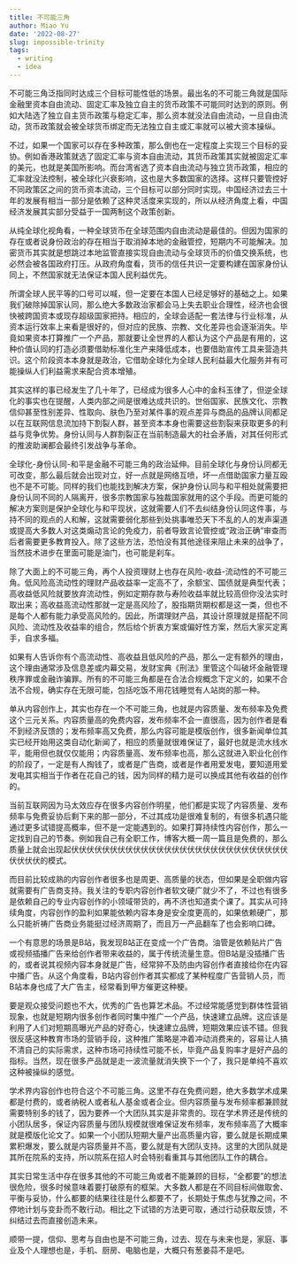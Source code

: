 ```yaml
---
title: 不可能三角
author: Miao Yu
date: '2022-08-27'
slug: impossible-trinity
tags:
  - writing
  - idea
---
```


不可能三角泛指同时达成三个目标可能性低的场景。最出名的不可能三角就是国际金融里资本自由流动、固定汇率及独立自主的货币政策不可能同时达到的原则。例如大陆选了独立自主货币政策与稳定汇率，那么资本就没法自由流动，一旦自由流动，货币政策就会被全球货币绑定而无法独立自主或汇率就可以被大资本操纵。

不过，如果一个国家可以存在多种政策，那么倒也在一定程度上实现三个目标的妥协。例如香港政策就选了固定汇率与资本自由流动，其货币政策其实就被固定汇率的美元，也就是美国所影响。而台湾省选了资本自由流动与独立货币政策，相应的汇率就没法控制，被全球化兴衰影响，这也是大多数国家的选择。这样只要管控好不同政策区之间的货币资本流动，三个目标可以部分同时实现。中国经济过去三十年的发展有相当一部分是依赖了这种灵活度来实现的，所以从经济角度上看，中国经济发展其实部分受益于一国两制这个政策创新。

从纯全球化视角看，一种全球货币在全球范围内自由流动是最佳的。但因为国家的存在或者说身份政治的存在相当于取消掉本地的金融管控，短期内不可能解决。加密货币其实就是想跳过本地监管直接实现自由流动与全球货币的价值交换系统，也必然会被各国政府打压。从政府角度看，货币的信任共识一定要构建在国家身份认同上，不然国家就无法保证本国人民利益优先。

所谓全球人民平等的口号可以喊，但一定要在本国人已经足够好的基础之上。如果我们破除掉国家认同，那么绝大多数政治家都会马上失去职业合理性，经济也会很快被跨国资本或现存超级国家把持。相应的，全球会适配一套法律与行业标准，从资本运行效率上来看是很好的，但对应的民族、宗教、文化差异也会逐渐消失。毕竟如果资本打算推广一个产品，那就要让全世界的人都认为这个产品是有用的，这种价值认同的打造必须要借助标准化生产来降低成本，也要借助宣传工具来营造共识。这个阶段资本本身就是政治，它借助全球化为全球人民利益最大化服务并有可能操纵人们利益需求来配合资本增殖。

其实这样的事已经发生了几十年了，已经成为很多人心中的金科玉律了，但逆全球化的事实也在提醒，人类内部之间是很难达成共识的。世俗国家、民族文化、宗教信仰甚至性别差异、性取向、肤色乃至对某件事的观点差异与商品的品牌认同都足以在互联网信息流加持下割裂人群，甚至资本本身也需要这些割裂来获取更多的利益与竞争优势。身份认同与人群割裂正在当前制造最大的社会矛盾，对其任何形式的推波助澜都会最终引发战争与革命。

全球化-身份认同-和平是金融不可能三角的政治延伸。目前全球化与身份认同都无可改变，那么最后就会出现对立，好一点就是网络互喷，坏一点借助国家力量互殴也不是不可能。同样的我们也能找到解决方案，保护身份认同与和平相处就需要把身份认同不同的人隔离开，很多宗教国家与独裁国家就用的这个手段。而更可能的解决方案则是保护全球化与和平现状，这就需要人们不去纠结身份认同这件事，与持不同的观点的人和解，这就需要弱化那些到处挑事唯恐天下不乱的人的发声渠道或提高大多数人对这类煽动言论的免疫力，前者导致言论管控或“政治正确”审查而后者需要更多教育投入。除了这些方法，恐怕没有其他途径来阻止未来的战争了，当然技术进步在里面可能是油门，也可能是刹车。

除了大面上的不可能三角，再个人投资理财上也存在风险-收益-流动性的不可能三角。低风险高流动性的理财产品收益率一定高不了，余额宝、国债就是典型代表；高收益低风险就要放弃流动性，例如定期存款与寿险收益率就比较高但你没法实时取出来；高收益高流动性那就一定是高风险了，股指期货期权都是这一类，但也不是每个人都有能力承受高风险的。因此，所谓理财产品，其设计原理就是搭配不同风险、流动性及收益率的组合，然后给个折衷方案或偏好性方案，然后大家买定离手，自求多福。

如果有人告诉你有个高流动性、高收益且低风险的产品，那么一定有额外的理由，这个理由通常涉及信息差或内幕交易，发财宝典《刑法》里管这个叫破坏金融管理秩序罪或金融诈骗罪。所有的不可能三角都是在合法合规概念下定义的，如果不合法不合规，确实存在无限可能，包括吃饭不用花钱睡觉有人站岗的那一种。

单从内容创作上，其实也存在一个不可能三角，也就是内容质量、发布频率及免费这个三元关系。内容质量高的免费内容，发布频率不会一直很高，因为创作者是看不到经济反馈的；发布频率高又免费，那么内容可能是模版创作，很多新闻单位其实已经开始用这类自动化新闻了，相应的质量就很难保证了，最好也就是流水线水平，能用但也就仅仅能用；内容质量高、发布频率也高，那么这就进入职业化创作的阶段了，一定是有人掏钱了，或者是广告商，或者是作者用爱发电，要知道用爱发电其实相当于作者在花自己的钱，因为同样的精力是可以换成其他有收益的创作的。

当前互联网因为马太效应存在很多内容创作明星，他们都是实现了内容质量、发布频率与免费妥协后剩下来的那一部分，不过其成功是很难复制的，有很多机遇只能通过更多试错提高概率，但不是一定能遇到的。如果打算持续性内容创作，那么一定找到自己的节奏。例如我自己有全职工作，博客大概一周一篇且是免费的，那么质量上就会出现起伏伏伏伏伏伏伏伏伏伏伏伏伏伏伏伏伏伏伏伏伏伏伏伏伏伏伏伏伏伏伏伏的模式。

而目前比较成熟的内容创作者很多也是周更、高质量的状态，但如果是全职做内容就需要有广告商支持。我关注的专职内容创作者软文硬广就少不了，不过也有很多是依赖自己的专业内容创作的小领域带货的，再不济也知道卖个课了。其实从可持续角度，内容创作的盈利如果能依赖内容本身是安全度更高的，如果依赖硬广，那么只能祈祷广告商业务能挺过经济周期了，而且万一产品翻车了也会影响口碑。

一个有意思的场景是B站，我发现B站正在变成一个广告商。油管是依赖贴片广告或视频插播广告来给创作者带来收益的，属于传统流量生意。但B站是没插播广告的，或者说其视频内容本身就是广告，经常猝不及防由内容创作者直接给你在内容中播广告。从这个角度看，B站内容创作者其实都成了某种程度广告营销人员，而B站本身也成了大广告主，经常看到甲方催更这种梗。

要是观众接受问题也不大，优秀的广告也算艺术品。不过经常能感觉到群体性营销现象，也就是短期内很多创作者同时集中推广一个产品，快速建立品牌。这应该是利用了人们对短期高曝光产品的好奇心，快速建立品牌，短期效果应该不错。但我很反感这种教育市场的营销手段，这种推广策略是冲着冲动消费来的，容易让人搞不清自己的实际需求，这种市场可持续性可能不长，毕竟产品复购率才是好产品的指标。当然，现在很多产品就是走一波流量就消失换下一个了，我只是单纯不喜欢这种被操纵的感觉。

学术界内容创作也符合这个不可能三角。这里不存在免费问题，绝大多数学术成果都是付费的，或者纳税人或者私人基金或者企业。但内容质量与发布频率都兼顾就需要特别多的钱了，因为要养一个大团队其实是非常贵的。现在学术界还是传统的小团队居多，保证内容质量与团队规模就很难保证发布频率，发布频率高了大概率就是模版化论文了。如果一个小团队短期大量产出高质量内容，要么就是长期成果累积爆发，要么就是内容质量并不高，要么就是有大团队支持。这里的大团队就是其所在院系的支持，所以院系在招人时会特别看重其与其他团队工作的耦合。

其实日常生活中存在很多其他的不可能三角或者不能兼顾的目标，“全都要”的想法很危险，很多时候意味着要打破原有的框架。大多数人都是在不同目标间做取舍、平衡与妥协，什么都要的结果往往是什么都要不了，长期处于焦虑与犹豫之间，不停地计划与变卦而不敢行动。相比之下试错的方法更可取，通过行动获取反馈，不纠结过去而直接创造未来。

顺带一提，信仰、思考与自由也是不可能三角，过去、现在与未来也是，家庭、事业及个人理想也是，手机、厨房、电脑也是，大概只有葱姜蒜不是吧。
